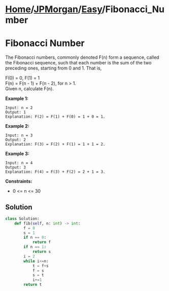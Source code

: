 # [Home](./../../..)/[JPMorgan](./../..)/[Easy](./..)/Fibonacci_Number
<h1>Fibonacci Number</h1>

<p>
The Fibonacci numbers, commonly denoted F(n) form a sequence, called the Fibonacci sequence, such that each number is the sum of the two preceding ones, starting from 0 and 1. That is,

F(0) = 0, F(1) = 1<br>
F(n) = F(n - 1) + F(n - 2), for n > 1.<br>
Given n, calculate F(n).

</p>

<b>Example 1:</b>

    Input: n = 2
    Output: 1
    Explanation: F(2) = F(1) + F(0) = 1 + 0 = 1.
    
<b>Example 2:</b>

    Input: n = 3
    Output: 2
    Explanation: F(3) = F(2) + F(1) = 1 + 1 = 2.
    
<b>Example 3:</b>

    Input: n = 4
    Output: 3
    Explanation: F(4) = F(3) + F(2) = 2 + 1 = 3.

<b>Constraints:</b>

- 0 <= n <= 30

<h2>Solution</h2>

```python
class Solution:
    def fib(self, n: int) -> int:
        f = 0
        s = 1
        if n == 0:
            return f
        if n == 1:
            return s
        i = 2
        while i<=n:
            t = f+s
            f = s
            s = t
            i+=1
        return t
```
